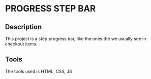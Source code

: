 <h1>PROGRESS STEP BAR</h1>
<div>
 <h2>Description</h2>
 <p>This project is a step progress bar, like the ones the we usually see in checkout items.</p>
 <h2>Tools</h2>
 <p>The tools used is HTML, CSS, JS</p>
</div>

